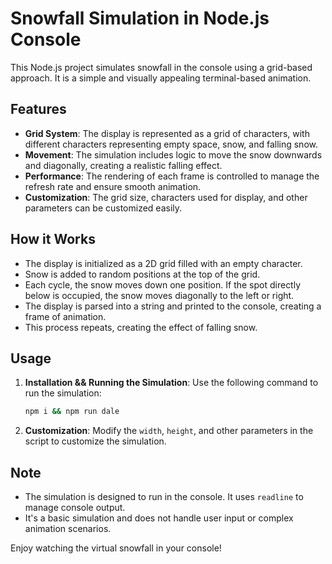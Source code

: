 # Snowfall Simulation in Node.js Console

This Node.js project simulates snowfall in the console using a grid-based approach. It is a simple and visually appealing terminal-based animation.

## Features

- **Grid System**: The display is represented as a grid of characters, with different characters representing empty space, snow, and falling snow.
- **Movement**: The simulation includes logic to move the snow downwards and diagonally, creating a realistic falling effect.
- **Performance**: The rendering of each frame is controlled to manage the refresh rate and ensure smooth animation.
- **Customization**: The grid size, characters used for display, and other parameters can be customized easily.

## How it Works

- The display is initialized as a 2D grid filled with an empty character.
- Snow is added to random positions at the top of the grid.
- Each cycle, the snow moves down one position. If the spot directly below is occupied, the snow moves diagonally to the left or right.
- The display is parsed into a string and printed to the console, creating a frame of animation.
- This process repeats, creating the effect of falling snow.

## Usage
1. **Installation && Running the Simulation**: Use the following command to run the simulation:
    ```bash
    npm i && npm run dale 
    ```
2. **Customization**: Modify the `width`, `height`, and other parameters in the script to customize the simulation.

## Note

- The simulation is designed to run in the console. It uses `readline` to manage console output.
- It's a basic simulation and does not handle user input or complex animation scenarios.

Enjoy watching the virtual snowfall in your console!